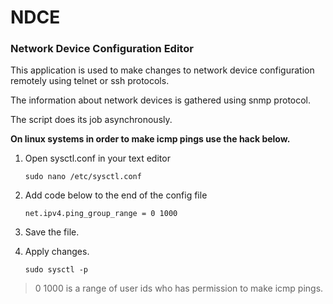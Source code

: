 # NDCE
### Network Device Configuration Editor

This application is used to make changes to network device configuration remotely using telnet or ssh protocols.

The information about network devices is gathered using snmp protocol.

The script does its job asynchronously.

**On linux systems in order to make icmp pings use the hack below.**

1. Open sysctl.conf in your text editor
    
    ```sudo nano /etc/sysctl.conf```

2. Add code below to the end of the config file

    `net.ipv4.ping_group_range = 0 1000`

3. Save the file.

4. Apply changes.

    `sudo sysctl -p`

> 0 1000 is a range of user ids who has permission to make icmp pings.
